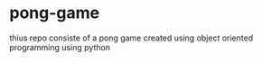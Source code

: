 # pong-game
thius repo consiste of a pong game created using object oriented programming using python
